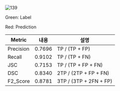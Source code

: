 ![139](https://user-images.githubusercontent.com/19265337/153465481-95d24e8c-0fbc-4e3f-b26d-c7e3777070f7.png)

Green: Label

Red: Prediction

| **Metric** | **내용** | **설명** |
|---|---|---|
| Precision | 0.7696| TP / (TP + FP) |
| Recall | 0.9102| TP / (TP + FN) |
| JSC | 0.7153 | TP / (TP + FP + FN) |
| DSC | 0.8340 | 2TP / (2TP + FP + FN) |
| F2_Score | 0.8781| 3TP / (3TP + 2FN + FP) |
